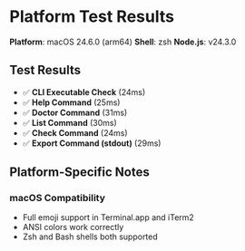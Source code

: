 # Platform Test Results

**Platform**: macOS 24.6.0 (arm64)
**Shell**: zsh
**Node.js**: v24.3.0

## Test Results

- ✅ **CLI Executable Check** (24ms)
- ✅ **Help Command** (25ms)
- ✅ **Doctor Command** (31ms)
- ✅ **List Command** (30ms)
- ✅ **Check Command** (24ms)
- ✅ **Export Command (stdout)** (29ms)

## Platform-Specific Notes

### macOS Compatibility
- Full emoji support in Terminal.app and iTerm2
- ANSI colors work correctly
- Zsh and Bash shells both supported

